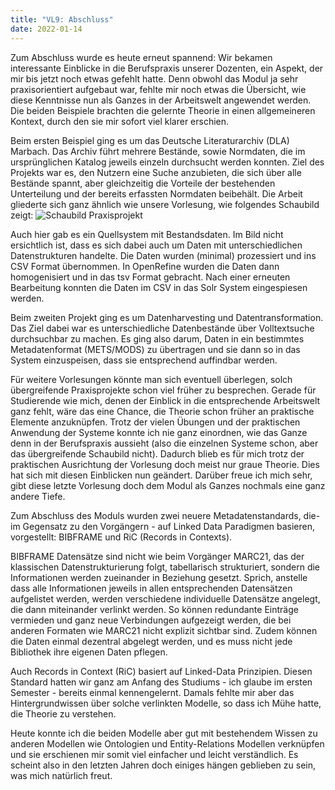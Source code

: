 ```yaml
---
title: "VL9: Abschluss"
date: 2022-01-14
---
```


Zum Abschluss wurde es heute erneut spannend: Wir bekamen interessante Einblicke in die Berufspraxis unserer Dozenten, ein Aspekt, der mir bis jetzt noch etwas gefehlt hatte. 
Denn obwohl das Modul ja sehr praxisorientiert aufgebaut war, fehlte mir noch etwas die Übersicht, wie diese Kenntnisse nun als Ganzes in der Arbeitswelt angewendet werden. 
Die beiden Beispiele brachten die gelernte Theorie in einen allgemeineren Kontext, durch den sie mir sofort viel klarer erschien.
<p>
Beim ersten Beispiel ging es um das Deutsche Literaturarchiv (DLA) Marbach. Das Archiv führt mehrere Bestände, sowie Normdaten, die im ursprünglichen Katalog jeweils einzeln durchsucht werden konnten. Ziel des Projekts war es, den Nutzern eine Suche anzubieten, die sich über alle Bestände spannt, aber gleichzeitig die Vorteile der bestehenden Unterteilung und der bereits erfassten Normdaten beibehält. Die Arbeit gliederte sich ganz ähnlich wie unsere Vorlesung, wie folgendes Schaubild zeigt:

<img src="https://user-images.githubusercontent.com/90787878/151711665-6c79cb33-7d96-4bfc-98de-a5e96d92f407.png" alt="Schaubild Praxisprojekt">

Auch hier gab es ein Quellsystem mit Bestandsdaten. Im Bild nicht ersichtlich ist, dass es sich dabei auch um Daten mit unterschiedlichen Datenstrukturen handelte. Die Daten wurden (minimal) prozessiert und ins CSV Format übernommen. In OpenRefine wurden die Daten dann homogenisiert und in das tsv Format gebracht. Nach einer erneuten Bearbeitung konnten die Daten im CSV in das Solr System eingespiesen werden.
<p>
Beim zweiten Projekt ging es um Datenharvesting und Datentransformation. Das Ziel dabei war es unterschiedliche Datenbestände über Volltextsuche durchsuchbar zu machen. Es ging also darum, Daten in ein bestimmtes Metadatenformat (METS/MODS) zu übertragen und sie dann so in das System einzuspeisen, dass sie entsprechend auffindbar werden. 
<p>
Für weitere Vorlesungen könnte man sich eventuell überlegen, solch übergreifende Praxisprojekte schon viel früher zu besprechen. Gerade für Studierende wie mich, denen der Einblick in die entsprechende Arbeitswelt ganz fehlt, wäre das eine Chance, die Theorie schon früher an praktische Elemente anzuknüpfen. Trotz der vielen Übungen und der praktischen Anwendung der Systeme konnte ich nie ganz einordnen, wie das Ganze denn in der Berufspraxis aussieht (also die einzelnen Systeme schon, aber das übergreifende Schaubild nicht). Dadurch blieb es für mich trotz der praktischen Ausrichtung der Vorlesung doch meist nur graue Theorie. Dies hat sich mit diesen Einblicken nun geändert. Darüber freue ich mich sehr, gibt diese letzte Vorlesung doch dem Modul als Ganzes nochmals eine ganz andere Tiefe.
<p>
Zum Abschluss des Moduls wurden zwei neuere Metadatenstandards, die- im Gegensatz zu den Vorgängern - auf Linked Data Paradigmen basieren, vorgestellt: BIBFRAME und RiC (Records in Contexts).
<p>
BIBFRAME Datensätze sind nicht wie beim Vorgänger MARC21, das der klassischen Datenstrukturierung folgt, tabellarisch strukturiert, sondern die Informationen werden zueinander in Beziehung gesetzt. Sprich, anstelle dass alle Informationen jeweils in allen entsprechenden Datensätzen aufgelistet werden, werden verschiedene individuelle Datensätze angelegt, die dann miteinander verlinkt werden. So können redundante Einträge vermieden und ganz neue Verbindungen aufgezeigt werden, die bei anderen Formaten wie MARC21 nicht explizit sichtbar sind. Zudem können die Daten einmal dezentral abgelegt werden, und es muss nicht jede Bibliothek ihre eigenen Daten pflegen.  
<p>
Auch Records in Context (RiC) basiert auf Linked-Data Prinzipien. Diesen Standard hatten wir ganz am Anfang des Studiums - ich glaube im ersten Semester - bereits einmal kennengelernt. Damals fehlte mir aber das Hintergrundwissen über solche verlinkten Modelle, so dass ich Mühe hatte, die Theorie zu verstehen.
<p>
Heute konnte ich die beiden Modelle aber gut mit bestehendem Wissen zu anderen Modellen wie Ontologien und Entity-Relations Modellen verknüpfen und sie erschienen mir somit viel einfacher und leicht verständlich. Es scheint also in den letzten Jahren doch einiges hängen geblieben zu sein, was mich natürlich freut.
